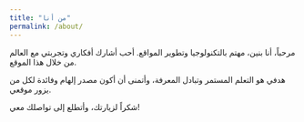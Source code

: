 ```yaml
---
title: "من أنا"
permalink: /about/
---
```


مرحباً، أنا بنين، مهتم بالتكنولوجيا وتطوير المواقع. أحب أشارك أفكاري وتجربتي مع العالم من خلال هذا الموقع.

هدفي هو التعلم المستمر وتبادل المعرفة، وأتمنى أن أكون مصدر إلهام وفائدة لكل من يزور موقعي.

شكراً لزيارتك، وأتطلع إلى تواصلك معي!
